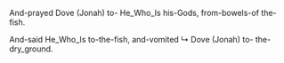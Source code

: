 
And-prayed Dove (Jonah) to- He_Who_Is his-Gods, 
from-bowels-of the-fish.

And-said He_Who_Is to-the-fish, 
and-vomited ↳ Dove (Jonah) to- the-dry_ground.
